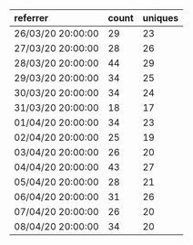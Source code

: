| referrer          | count | uniques |
| :---------------- | :---- | :------ |
| 26/03/20 20:00:00 | 29    | 23      |
| 27/03/20 20:00:00 | 28    | 26      |
| 28/03/20 20:00:00 | 44    | 29      |
| 29/03/20 20:00:00 | 34    | 25      |
| 30/03/20 20:00:00 | 34    | 24      |
| 31/03/20 20:00:00 | 18    | 17      |
| 01/04/20 20:00:00 | 34    | 23      |
| 02/04/20 20:00:00 | 25    | 19      |
| 03/04/20 20:00:00 | 26    | 20      |
| 04/04/20 20:00:00 | 43    | 27      |
| 05/04/20 20:00:00 | 28    | 21      |
| 06/04/20 20:00:00 | 31    | 26      |
| 07/04/20 20:00:00 | 26    | 20      |
| 08/04/20 20:00:00 | 34    | 20      |
